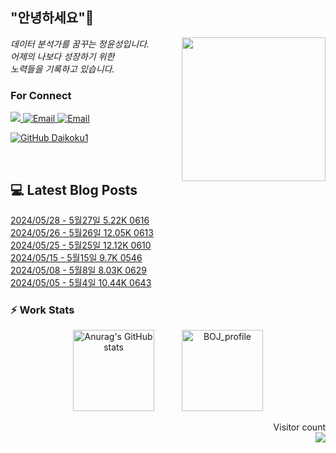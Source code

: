 
<h2> "안녕하세요"👋 </h2>
<img align='right' src="https://user-images.githubusercontent.com/50973778/144942576-b2f10b31-e628-43e4-b7da-3cc2144a5b73.gif" width="230">
<p><em> 데이터 분석가를 꿈꾸는 정윤성입니다.</br> 어제의 나보다 성장하기 위한 </br> 노력들을 기록하고 있습니다.</em></p>

### For Connect
<a href="https://blog.naver.com/jjys9047" target="_blank"><img src="https://img.shields.io/badge/-BLOG-brightgreen?style=flat-square&logo=Bloglovin&logoColor=white">
<a href="https://mail.google.com/mail/?view=cm&amp;fs=1&amp;to=jys9047@gmail.com" target="_blank"><img src="https://img.shields.io/badge/-Gmail-c14438?style=flat-square&logo=Gmail&logoColor=white" alt="Email">
<a href="mailto:jjys9047@naver.com" target="_blank"><img src="https://img.shields.io/badge/-Naver-brightgreen?style=flat-square&logo=Naver&logoColor=white" alt="Email">

[![GitHub Daikoku1](https://img.shields.io/github/followers/Daikoku1?label=follow&style=social)](https://github.com/Daikoku1)

</br>

## 💻 Latest Blog Posts
[2024/05/28 - 5월27일 5.22K 0616](https://blog.naver.com/jjys9047/223461630583?fromRss=true&trackingCode=rss) <br>
[2024/05/26 - 5월26일 12.05K 0613](https://blog.naver.com/jjys9047/223458941631?fromRss=true&trackingCode=rss) <br>
[2024/05/25 - 5월25일 12.12K 0610](https://blog.naver.com/jjys9047/223458122674?fromRss=true&trackingCode=rss) <br>
[2024/05/15 - 5월15일 9.7K 0546](https://blog.naver.com/jjys9047/223447760825?fromRss=true&trackingCode=rss) <br>
[2024/05/08 - 5월8일 8.03K 0629](https://blog.naver.com/jjys9047/223440615852?fromRss=true&trackingCode=rss) <br>
[2024/05/05 - 5월4일 10.44K 0643](https://blog.naver.com/jjys9047/223437076041?fromRss=true&trackingCode=rss) <br>


### ⚡ Work Stats
<p align = 'center'>
  <img src="https://github-readme-stats.vercel.app/api?username=Daikoku1&show_icons=true&theme=midnight-purple" alt="Anurag's GitHub stats" height="130" hspace="20"/>
  <img src="http://mazassumnida.wtf/api/v2/generate_badge?boj=jys9047" alt="BOJ_profile" height="130" hspace="20"/>
</p>

<p align="right"> 
  Visitor count<br>
  <img src="https://profile-counter.glitch.me/Daikoku1/count.svg" />
</p>
